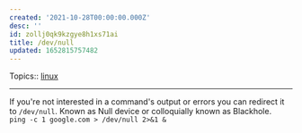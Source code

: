 ```yaml
---
created: '2021-10-28T00:00:00.000Z'
desc: ''
id: zollj0qk9kzgye8h1xs71ai
title: /dev/null
updated: 1652815757482
---
```

   
Topics::  [linux](../topics/linux.md)   
   
   
---   
   
If you're not interested in a command's output or errors you can redirect it to `/dev/null`. Known as Null device or colloquially known as Blackhole.     
`ping -c 1 google.com > /dev/null 2>&1 &`